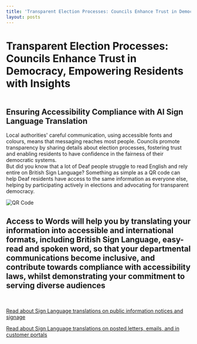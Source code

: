 ```yaml
---
title: 'Transparent Election Processes: Councils Enhance Trust in Democracy, Empowering Residents with Insights'
layout: posts
---
```


# Transparent Election Processes: Councils Enhance Trust in Democracy, Empowering Residents with Insights

![]()

## Ensuring Accessibility Compliance with AI Sign Language Translation

Local authorities' careful communication, using accessible fonts and colours, means that messaging reaches most people.  Councils promote transparency by sharing details about election processes, fostering trust and enabling residents to have confidence in the fairness of their democratic systems.  
But did you know that a lot of Deaf people struggle to read English and rely entire on British Sign Language?
Something as simple as a QR code can help Deaf residents have access to the same information as everyone else, helping by participating actively in elections and advocating for transparent democracy.

![QR Code](/posts/images/qr-contact.png)

## Access to Words will help you by translating your information into accessible and international formats, including British Sign Language, easy-read and spoken word, so that your departmental communications become inclusive, and contribute towards compliance with accessibility laws, whilst demonstrating your commitment to serving diverse audiences

<br/>

[Read about Sign Language translations on public information notices and signage](/solutions/gazette)

[Read about Sign Language translations on posted letters, emails, and in customer portals](/solutions/correspondent)
